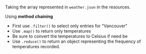 Taking the array represented in `weather.json` in the resources.

Using **method chaining**

- First use `.filter()` to select only entries for "Vancouver"
- Use `.map()` to return only temperatures
- Be sure to convert the temperatures to Celsius if need be
- Use `.reduce()` to return an object representing the frequency of temperatures recorded.